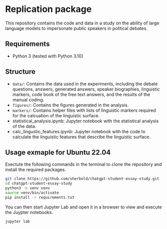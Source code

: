 # Replication package

This repository contains the code and data in a study on the ability of large language models to impersonate public speakers in political debates.

## Requirements
- Python 3 (tested with Python 3.10)

## Structure
- `data/`: Contains the data used in the experiments, including the debate questions, answers, generated answers, speaker biographies, linguistic markers, code book of the free text answers, and the results of the manual coding.
- `figures/`: Contains the figures generated in the analysis.
- `markers/`: Contains helper files with lists of linguistic markers required for the calcuation of the linguistic surface.
- statistical_analysis.ipynb: Jupyter notebook with the statistical analysis of the data.
- calc_lingustic_features.ipynb: Jupyter notebook with the code to calculate the linguistic features that describe the linguistic surface.

## Usage exmaple for Ubuntu 22.04

Exectute the following commands in the terminal to clone the repository and install the required packages.

```bash
git clone https://github.com/sherbold/chatgpt-student-essay-study.git
cd chatgpt-student-essay-study
python3 -m venv venv
source venv/bin/activate
pip install -r requirements.txt
```

You can then start Jupyter Lab and open it in a browser to view and execute the Juypter notebooks.

```bash
jupyter lab
```
